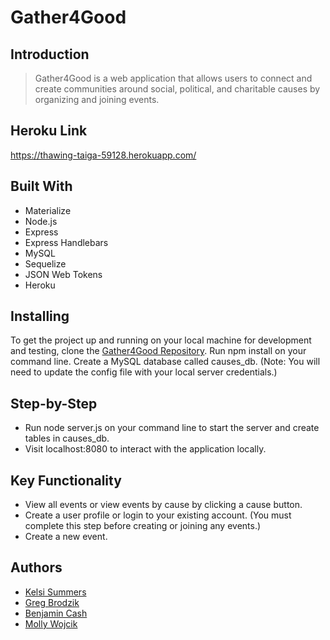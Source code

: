 # Gather4Good

## Introduction
> Gather4Good is a web application that allows users to connect and create communities around social, political, and charitable causes by organizing and joining events.

## Heroku Link
https://thawing-taiga-59128.herokuapp.com/

## Built With
* Materialize
* Node.js
* Express
* Express Handlebars
* MySQL
* Sequelize
* JSON Web Tokens
* Heroku

## Installing
To get the project up and running on your local machine for development and testing, clone the [Gather4Good Repository](https://github.com/ninjaginja/Gather4Good.git). Run npm install on your command line. Create a MySQL database called causes_db. (Note: You will need to update the config file with your local server credentials.)

## Step-by-Step
* Run node server.js on your command line to start the server and create tables in causes_db.
* Visit localhost:8080 to interact with the application locally.

## Key Functionality
* View all events or view events by cause by clicking a cause button.
* Create a user profile or login to your existing account. (You must complete this step before creating or joining any events.)
* Create a new event.

## Authors
* [Kelsi Summers](https://github.com/kelsisummers)
* [Greg Brodzik](https://github.com/gjb117)
* [Benjamin Cash](https://github.com/benjaminjcash)
* [Molly Wojcik](https://github.com/ninjaginja)
